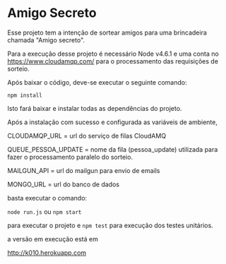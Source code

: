 # Amigo Secreto

Esse projeto tem a intenção de sortear amigos para uma brincadeira chamada "Amigo secreto". 

Para a execução desse projeto é necessário Node v4.6.1 e uma conta no https://www.cloudamqp.com/ para o processamento
das requisições de sorteio.  

Após baixar o código, deve-se executar o seguinte comando: 

`npm install` 


Isto fará baixar e instalar todas as dependências do projeto. 

Após a instalação com sucesso e configurada as variáveis de ambiente, 

CLOUDAMQP_URL = url do serviço de filas CloudAMQ 

QUEUE_PESSOA_UPDATE = nome da fila (pessoa_update) utilizada para fazer o processamento paralelo do sorteio. 

MAILGUN_API = url do mailgun para envio de emails

MONGO_URL = url do banco de dados


basta executar o comando: 

`node run.js` ou `npm start` 

para executar o projeto e  `npm test` para execução dos testes unitários. 

a versão em execução está em 

http://k010.herokuapp.com

